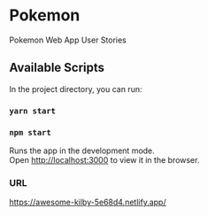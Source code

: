# Pokemon

Pokemon Web App User Stories


## Available Scripts

In the project directory, you can run:

### `yarn start`
### `npm start`

Runs the app in the development mode.\
Open [http://localhost:3000](http://localhost:3000) to view it in the browser.

### URL 
https://awesome-kilby-5e68d4.netlify.app/


